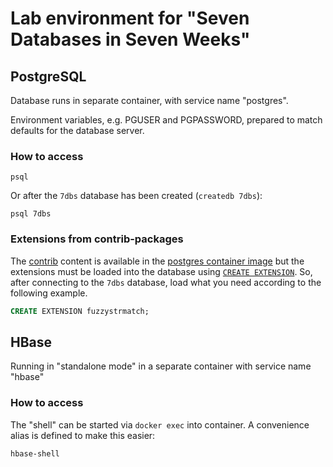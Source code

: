 # Lab environment for "Seven Databases in Seven Weeks"

## PostgreSQL

Database runs in separate container, with service name "postgres".

Environment variables, e.g. PGUSER and PGPASSWORD, prepared to match defaults for the database server.

### How to access

```shell
psql
```

Or after the `7dbs` database has been created (`createdb 7dbs`):

```shell
psql 7dbs
```

### Extensions from contrib-packages

The [contrib](https://www.postgresql.org/docs/current/contrib.html) content is available in the [postgres container image](https://hub.docker.com/_/postgres) but the extensions must be loaded into the database using [`CREATE EXTENSION`](https://www.postgresql.org/docs/16/sql-createextension.html). So, after connecting to the `7dbs` database, load what you need according to the following example.

```sql
CREATE EXTENSION fuzzystrmatch;
```

## HBase

Running in "standalone mode" in a separate container with service name "hbase"

### How to access

The "shell" can be started via `docker exec` into container. A convenience alias is defined to make this easier:

```shell
hbase-shell
```
